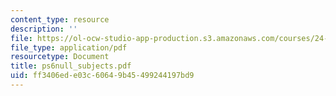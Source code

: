 ```yaml
---
content_type: resource
description: ''
file: https://ol-ocw-studio-app-production.s3.amazonaws.com/courses/24-951-introduction-to-syntax-fall-2003/ff3406ede03c60649b45499244197bd9_ps6null_subjects.pdf
file_type: application/pdf
resourcetype: Document
title: ps6null_subjects.pdf
uid: ff3406ed-e03c-6064-9b45-499244197bd9
---
```

